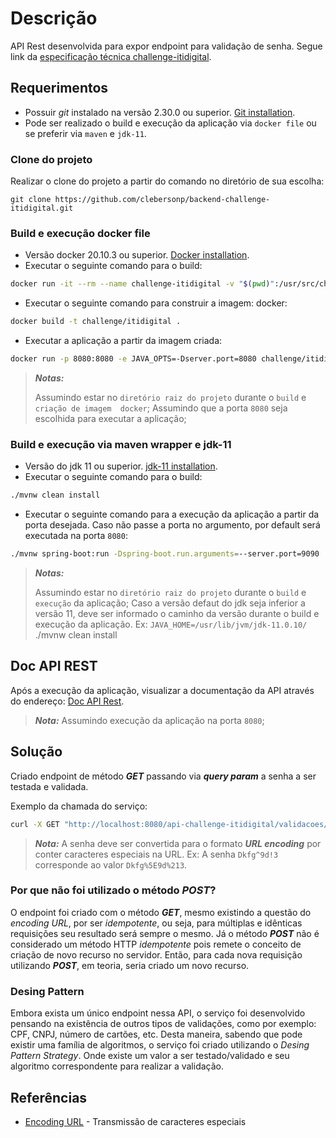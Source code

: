 # Descrição

API Rest desenvolvida para expor endpoint para validação de senha. Segue link da [especificação técnica 
challenge-itidigital](https://github.com/itidigital/backend-challenge/blob/master/README.md#descri%C3%A7%C3%A3o).

## Requerimentos

- Possuir *git* instalado na versão 2.30.0 ou superior. [Git installation](https://git-scm.com/book/en/v2/Getting-Started-Installing-Git).
- Pode ser realizado o build e execução da aplicação via `docker file` ou se preferir via `maven` e `jdk-11`.

### Clone do projeto

Realizar o clone do projeto a partir do comando no diretório de sua escolha:
```
git clone https://github.com/clebersonp/backend-challenge-itidigital.git
```

### Build e execução docker file

- Versão docker 20.10.3 ou superior. [Docker installation](https://docs.docker.com/engine/install/).
- Executar o seguinte comando para o build:
```sh
docker run -it --rm --name challenge-itidigital -v "$(pwd)":/usr/src/challenge -w /usr/src/challenge maven:3.8.1-adoptopenjdk-11 mvn clean install
```
- Executar o seguinte comando para construir a imagem: 
  docker:
```sh
docker build -t challenge/itidigital .
```
- Executar a aplicação a partir da imagem criada:
```sh
docker run -p 8080:8080 -e JAVA_OPTS=-Dserver.port=8080 challenge/itidigital
```
> **_Notas:_**
>
> Assumindo estar no `diretório raiz do projeto` durante o `build` e `criação de imagem 
docker`;
> Assumindo que a porta `8080` seja escolhida para executar a aplicação;

### Build e execução via maven wrapper e jdk-11
- Versão do jdk 11 ou superior. [jdk-11 installation](https://www.oracle.com/br/java/technologies/javase-jdk11-downloads.html).
- Executar o seguinte comando para o build:
```sh
./mvnw clean install
```
- Executar o seguinte comando para a execução da aplicação 
  a partir da porta desejada. Caso não passe a porta no argumento, por default será 
  executada na porta `8080`:
```sh
./mvnw spring-boot:run -Dspring-boot.run.arguments=--server.port=9090
```
> **_Notas:_**
>
> Assumindo estar no `diretório raiz do projeto` durante o `build` e `execução` da aplicação;
> Caso a versão defaut do jdk seja inferior a versão 11, deve ser informado o 
caminho da versão durante o build e execução da aplicação. Ex: `JAVA_HOME=/usr/lib/jvm/jdk-11.0.10/` ./mvnw clean install

## Doc API REST

Após a execução da aplicação, visualizar a documentação da API através do endereço: [Doc API 
Rest](http://localhost:8080/api-challenge-itidigital/swagger-ui/).

> **_Nota:_** Assumindo execução da aplicação na porta `8080`;

## Solução

Criado endpoint de método **_GET_** passando via **_query param_** a senha a ser 
  testada e validada.

Exemplo da chamada do serviço:
```sh
curl -X GET "http://localhost:8080/api-challenge-itidigital/validacoes/v1/senha?test=Dkfg%5E9d%213" -H "accept: */*"
```
> **_Nota:_** A senha deve ser convertida para o formato **_URL encoding_** por conter caracteres especiais 
na URL. Ex: A senha `Dkfg^9d!3` corresponde ao valor `Dkfg%5E9d%213`.


### Por que não foi utilizado o método **_POST_**?

O endpoint foi criado com o método **_GET_**, mesmo existindo a questão do _encoding URL_, 
por ser _idempotente_, ou seja, para múltiplas e idênticas requisições seu resultado será 
sempre o mesmo. Já o método **_POST_** não é considerado um método HTTP _idempotente_ 
pois remete o conceito de criação de novo recurso no servidor. Então, para cada nova 
requisição utilizando **_POST_**, em teoria, seria criado um novo recurso.

### Desing Pattern

Embora exista um único endpoint nessa API, o serviço foi desenvolvido pensando 
na existência de outros tipos de validações, como por exemplo: CPF, CNPJ, número de 
cartões, etc. Desta maneira, sabendo que pode existir uma família de algoritmos, o serviço foi criado utilizando 
o _Desing Pattern Strategy_. Onde existe um valor a ser testado/validado e seu algoritmo 
correspondente para realizar a validação. 


## Referências
- [Encoding URL](https://www.w3schools.com/tags/ref_urlencode.ASP) - Transmissão de caracteres especiais
